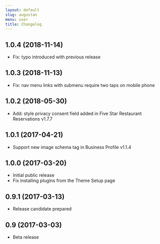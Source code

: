```yaml
---
layout: default
slug: augustan
menu: user
title: Changelog
---
```


## 1.0.4 (2018-11-14)
* Fix: typo introduced with previous release

## 1.0.3 (2018-11-13)
* Fix: nav menu links with submenu require two taps on mobile phone

## 1.0.2 (2018-05-30)
* Add: style privacy consent field added in Five Star Restaurant Reservations v1.7.7

## 1.0.1 (2017-04-21)
* Support new image schema tag in Business Profile v1.1.4

## 1.0.0 (2017-03-20)
* Initial public release
* Fix installing plugins from the Theme Setup page

## 0.9.1 (2017-03-13)
* Release candidate prepared

## 0.9 (2017-03-03)
* Beta release
